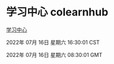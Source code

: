 # 学习中心 colearnhub
[学习中心](http://219.139.198.62:56308/colearnhub/)

2022年 07月 16日 星期六 16:30:01 CST

2022年 07月 16日 星期六 08:30:01 GMT
